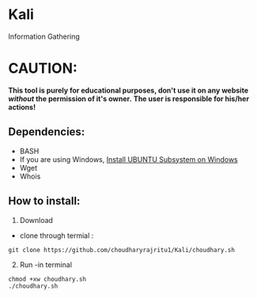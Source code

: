 # Kali
Information Gathering


# CAUTION:
**This tool is purely for educational purposes, don't use it on any website *without* the permission of it's owner.**
**The user is responsible for his/her actions!**

## Dependencies:

  -  BASH
  -  If you are using Windows, [Install UBUNTU Subsystem on Windows](https://docs.microsoft.com/en-us/windows/wsl/install-win10)
  -  Wget
  -  Whois

## How to install: 
 1. Download
 - clone through termial :
  ``` 
  git clone https://github.com/choudharyrajritu1/Kali/choudhary.sh
  ```
  2. Run
  -in terminal
  ```
  chmod +xw choudhary.sh
  ./choudhary.sh
  ```
